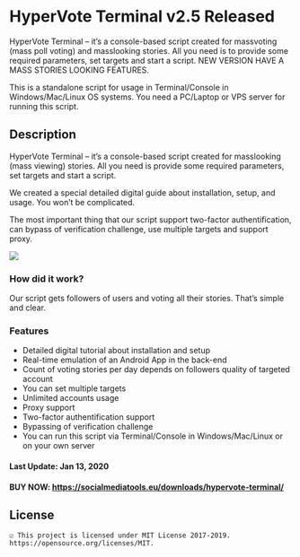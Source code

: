 # HyperVote Terminal v2.5 Released
HyperVote Terminal – it’s a console-based script created for massvoting (mass poll voting) and masslooking stories. All you need is to provide some required parameters, set targets and start a script. 
NEW VERSION HAVE A MASS STORIES LOOKING FEATURES.

This is a standalone script for usage in Terminal/Console in Windows/Mac/Linux OS systems. You need a PC/Laptop or VPS server for running this script.

## Description
HyperVote Terminal – it’s a console-based script created for masslooking (mass viewing) stories. All you need is provide some required parameters, set targets and start a script.

We created a special detailed digital guide about installation, setup, and usage. You won’t be complicated.

The most important thing that our script support two-factor authentification, can bypass of verification challenge, use multiple targets and support proxy.

![](https://raw.githubusercontent.com/socialmediatools/hypervote-terminal-v2.2/master/hypervote-terminal-released.png)

### How did it work?
Our script gets followers of users and voting all their stories. That’s simple and clear.

### Features
- Detailed digital tutorial about installation and setup
- Real-time emulation of an Android App in the back-end
- Count of voting stories per day depends on followers quality of targeted account
- You can set multiple targets
- Unlimited accounts usage
- Proxy support
- Two-factor authentification support
- Bypassing of verification challenge
- You can run this script via Terminal/Console in Windows/Mac/Linux or on your own server

#### Last Update: Jan 13, 2020
#### BUY NOW: https://socialmediatools.eu/downloads/hypervote-terminal/

## License
	☑ This project is licensed under MIT License 2017-2019. https://opensource.org/licenses/MIT.

